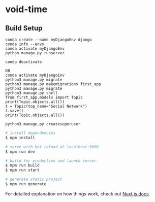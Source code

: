 # void-time

## Build Setup

```
conda create --name myDjangoEnv django
conda info --envs
conda activate myDjangoEnv
python manage.py runserver

conda deactivate
```

```
DB
conda activate myDjangoEnv
python3 manage.py migrate
python3 manage.py makemigrations first_app
python3 manage.py migrate
python3 manage.py shell
from first_app.models import Topic
print(Topic.objects.all())
t = Topic(top_name="Social Network")
t.save()
print(Topic.objects.all())

python3 manage.py createsuperuser

```

```bash
# install dependencies
$ npm install

# serve with hot reload at localhost:3000
$ npm run dev

# build for production and launch server
$ npm run build
$ npm run start

# generate static project
$ npm run generate
```

For detailed explanation on how things work, check out [Nuxt.js docs](https://nuxtjs.org).
